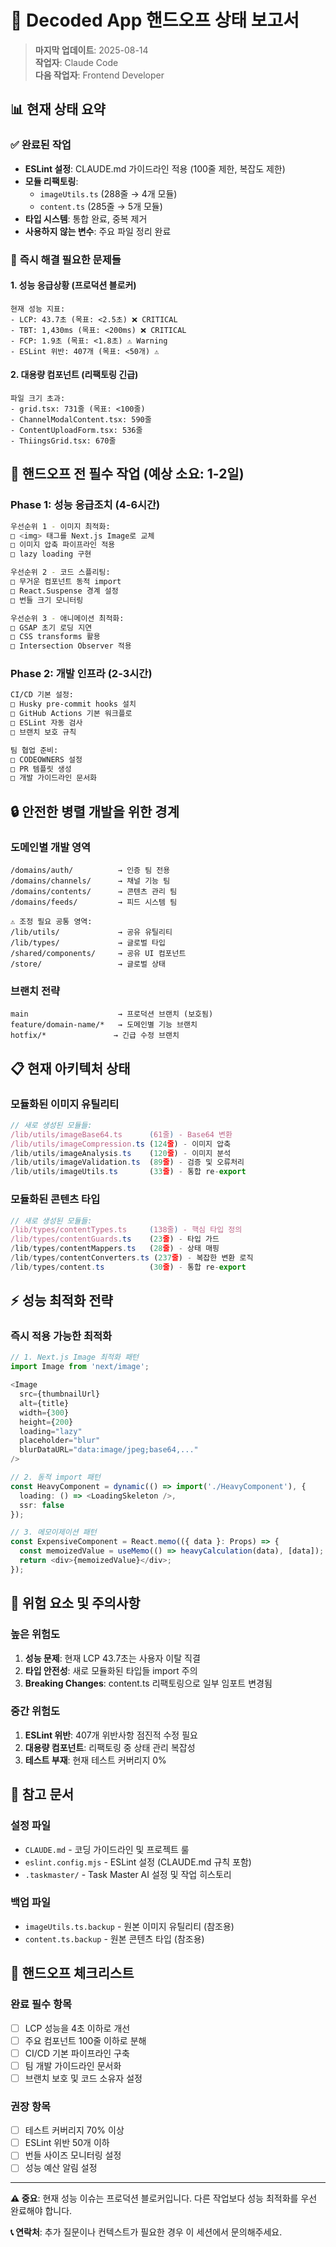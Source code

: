 # 🚀 Decoded App 핸드오프 상태 보고서

> **마지막 업데이트**: 2025-08-14  
> **작업자**: Claude Code  
> **다음 작업자**: Frontend Developer  

## 📊 현재 상태 요약

### ✅ 완료된 작업
- **ESLint 설정**: CLAUDE.md 가이드라인 적용 (100줄 제한, 복잡도 제한)
- **모듈 리팩토링**: 
  - `imageUtils.ts` (288줄 → 4개 모듈)
  - `content.ts` (285줄 → 5개 모듈)
- **타입 시스템**: 통합 완료, 중복 제거
- **사용하지 않는 변수**: 주요 파일 정리 완료

### 🚨 **즉시 해결 필요한 문제들**

#### 1. 성능 응급상황 (프로덕션 블로커)
```
현재 성능 지표:
- LCP: 43.7초 (목표: <2.5초) ❌ CRITICAL
- TBT: 1,430ms (목표: <200ms) ❌ CRITICAL  
- FCP: 1.9초 (목표: <1.8초) ⚠️ Warning
- ESLint 위반: 407개 (목표: <50개) ⚠️
```

#### 2. 대용량 컴포넌트 (리팩토링 긴급)
```
파일 크기 초과:
- grid.tsx: 731줄 (목표: <100줄)
- ChannelModalContent.tsx: 590줄  
- ContentUploadForm.tsx: 536줄
- ThiingsGrid.tsx: 670줄
```

## 🎯 **핸드오프 전 필수 작업** (예상 소요: 1-2일)

### Phase 1: 성능 응급조치 (4-6시간)
```bash
우선순위 1 - 이미지 최적화:
□ <img> 태그를 Next.js Image로 교체
□ 이미지 압축 파이프라인 적용
□ lazy loading 구현

우선순위 2 - 코드 스플리팅:
□ 무거운 컴포넌트 동적 import
□ React.Suspense 경계 설정
□ 번들 크기 모니터링

우선순위 3 - 애니메이션 최적화:
□ GSAP 초기 로딩 지연
□ CSS transforms 활용
□ Intersection Observer 적용
```

### Phase 2: 개발 인프라 (2-3시간)  
```bash
CI/CD 기본 설정:
□ Husky pre-commit hooks 설치
□ GitHub Actions 기본 워크플로
□ ESLint 자동 검사
□ 브랜치 보호 규칙

팀 협업 준비:
□ CODEOWNERS 설정
□ PR 템플릿 생성
□ 개발 가이드라인 문서화
```

## 🔒 **안전한 병렬 개발을 위한 경계**

### 도메인별 개발 영역
```
/domains/auth/          → 인증 팀 전용
/domains/channels/      → 채널 기능 팀
/domains/contents/      → 콘텐츠 관리 팀  
/domains/feeds/         → 피드 시스템 팀

⚠️ 조정 필요 공통 영역:
/lib/utils/             → 공유 유틸리티
/lib/types/             → 글로벌 타입
/shared/components/     → 공유 UI 컴포넌트
/store/                 → 글로벌 상태
```

### 브랜치 전략
```
main                    → 프로덕션 브랜치 (보호됨)
feature/domain-name/*   → 도메인별 기능 브랜치
hotfix/*               → 긴급 수정 브랜치
```

## 📋 **현재 아키텍처 상태**

### 모듈화된 이미지 유틸리티
```typescript
// 새로 생성된 모듈들:
/lib/utils/imageBase64.ts      (61줄) - Base64 변환
/lib/utils/imageCompression.ts (124줄) - 이미지 압축  
/lib/utils/imageAnalysis.ts    (120줄) - 이미지 분석
/lib/utils/imageValidation.ts  (89줄) - 검증 및 오류처리
/lib/utils/imageUtils.ts       (33줄) - 통합 re-export
```

### 모듈화된 콘텐츠 타입
```typescript  
// 새로 생성된 모듈들:
/lib/types/contentTypes.ts     (138줄) - 핵심 타입 정의
/lib/types/contentGuards.ts    (23줄) - 타입 가드
/lib/types/contentMappers.ts   (28줄) - 상태 매핑  
/lib/types/contentConverters.ts (237줄) - 복잡한 변환 로직
/lib/types/content.ts          (30줄) - 통합 re-export
```

## ⚡ **성능 최적화 전략**

### 즉시 적용 가능한 최적화
```typescript
// 1. Next.js Image 최적화 패턴
import Image from 'next/image';

<Image
  src={thumbnailUrl}
  alt={title}
  width={300}
  height={200}
  loading="lazy"
  placeholder="blur"
  blurDataURL="data:image/jpeg;base64,..."
/>

// 2. 동적 import 패턴  
const HeavyComponent = dynamic(() => import('./HeavyComponent'), {
  loading: () => <LoadingSkeleton />,
  ssr: false
});

// 3. 메모이제이션 패턴
const ExpensiveComponent = React.memo(({ data }: Props) => {
  const memoizedValue = useMemo(() => heavyCalculation(data), [data]);
  return <div>{memoizedValue}</div>;
});
```

## 🚨 **위험 요소 및 주의사항**

### 높은 위험도
1. **성능 문제**: 현재 LCP 43.7초는 사용자 이탈 직결
2. **타입 안전성**: 새로 모듈화된 타입들 import 주의  
3. **Breaking Changes**: content.ts 리팩토링으로 일부 임포트 변경됨

### 중간 위험도  
1. **ESLint 위반**: 407개 위반사항 점진적 수정 필요
2. **대용량 컴포넌트**: 리팩토링 중 상태 관리 복잡성
3. **테스트 부재**: 현재 테스트 커버리지 0%

## 📖 **참고 문서**

### 설정 파일
- `CLAUDE.md` - 코딩 가이드라인 및 프로젝트 룰
- `eslint.config.mjs` - ESLint 설정 (CLAUDE.md 규칙 포함)
- `.taskmaster/` - Task Master AI 설정 및 작업 히스토리

### 백업 파일
- `imageUtils.ts.backup` - 원본 이미지 유틸리티 (참조용)
- `content.ts.backup` - 원본 콘텐츠 타입 (참조용)

## 🎯 **핸드오프 체크리스트**

### 완료 필수 항목
- [ ] LCP 성능을 4초 이하로 개선  
- [ ] 주요 컴포넌트 100줄 이하로 분해
- [ ] CI/CD 기본 파이프라인 구축
- [ ] 팀 개발 가이드라인 문서화
- [ ] 브랜치 보호 및 코드 소유자 설정

### 권장 항목
- [ ] 테스트 커버리지 70% 이상
- [ ] ESLint 위반 50개 이하
- [ ] 번들 사이즈 모니터링 설정
- [ ] 성능 예산 알림 설정

---

**⚠️ 중요**: 현재 성능 이슈는 프로덕션 블로커입니다. 다른 작업보다 성능 최적화를 우선 완료해야 합니다.

**📞 연락처**: 추가 질문이나 컨텍스트가 필요한 경우 이 세션에서 문의해주세요.